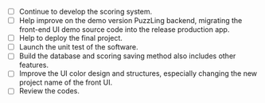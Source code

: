 - [ ] Continue to develop the scoring system.
- [ ] Help improve on the demo version PuzzLing backend, migrating the front-end UI demo source code into the release production app.
- [ ] Help to deploy the final project.
- [ ] Launch the unit test of the software.
- [ ] Build the database and scoring saving method also includes other features.
- [ ] Improve the UI color design and structures, especially changing the new project name of the front UI.
- [ ] Review the codes.